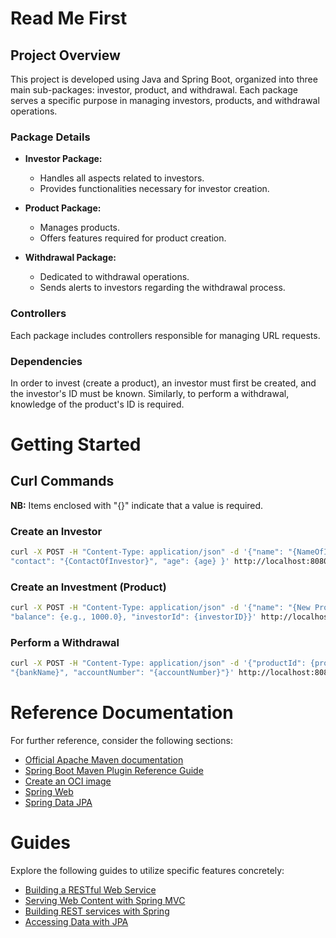 # Read Me First

## Project Overview

This project is developed using Java and Spring Boot, organized into three main sub-packages: investor, product, and withdrawal. Each package serves a specific purpose in managing investors, products, and withdrawal operations.

### Package Details

- **Investor Package:**
    - Handles all aspects related to investors.
    - Provides functionalities necessary for investor creation.

- **Product Package:**
    - Manages products.
    - Offers features required for product creation.

- **Withdrawal Package:**
    - Dedicated to withdrawal operations.
    - Sends alerts to investors regarding the withdrawal process.

### Controllers

Each package includes controllers responsible for managing URL requests.

### Dependencies

In order to invest (create a product), an investor must first be created, and the investor's ID must be known. Similarly, to perform a withdrawal, knowledge of the product's ID is required.

# Getting Started

## Curl Commands

**NB:** Items enclosed with "{}" indicate that a value is required.

### Create an Investor

```bash
curl -X POST -H "Content-Type: application/json" -d '{"name": "{NameOfInvestor}", "address": "{AddressOfInvestor}",
"contact": "{ContactOfInvestor}", "age": {age} }' http://localhost:8080/investors
```

### Create an Investment (Product)

```bash
curl -X POST -H "Content-Type: application/json" -d '{"name": "{New Product}", "type": "{Some Type}",
"balance": {e.g., 1000.0}, "investorId": {investorID}}' http://localhost:8080/products
```

### Perform a Withdrawal

```bash
curl -X POST -H "Content-Type: application/json" -d '{"productId": {productID}, "withdrawalAmount": {amount: e.g., 500.0}, "bankName":
"{bankName}", "accountNumber": "{accountNumber}"}' http://localhost:8080/withdrawals
```

# Reference Documentation

For further reference, consider the following sections:

- [Official Apache Maven documentation](https://maven.apache.org/guides/index.html)
- [Spring Boot Maven Plugin Reference Guide](https://docs.spring.io/spring-boot/docs/3.2.1/maven-plugin/reference/html/)
- [Create an OCI image](https://docs.spring.io/spring-boot/docs/3.2.1/maven-plugin/reference/html/#build-image)
- [Spring Web](https://docs.spring.io/spring-boot/docs/3.2.1/reference/htmlsingle/index.html#web)
- [Spring Data JPA](https://docs.spring.io/spring-boot/docs/3.2.1/reference/htmlsingle/index.html#data.sql.jpa-and-spring-data)

# Guides

Explore the following guides to utilize specific features concretely:

- [Building a RESTful Web Service](https://spring.io/guides/gs/rest-service/)
- [Serving Web Content with Spring MVC](https://spring.io/guides/gs/serving-web-content/)
- [Building REST services with Spring](https://spring.io/guides/tutorials/rest/)
- [Accessing Data with JPA](https://spring.io/guides/gs/accessing-data-jpa/)